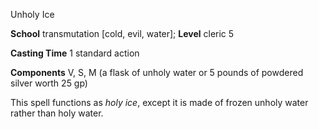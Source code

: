 Unholy Ice

**School** transmutation [cold, evil, water]; **Level** cleric 5

**Casting Time** 1 standard action

**Components** V, S, M (a flask of unholy water or 5 pounds of powdered silver worth 25 gp)

This spell functions as _holy ice_, except it is made of frozen unholy water rather than holy water.

